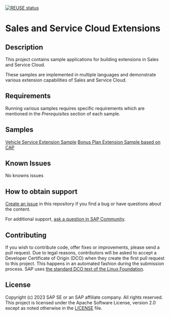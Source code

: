 [![REUSE status](https://api.reuse.software/badge/github.com/SAP-samples/sales-and-service-cloud-extensions)](https://api.reuse.software/info/github.com/SAP-samples/sales-and-service-cloud-extensions)

# Sales and Service Cloud Extensions
## Description
This project contains sample applications for building extensions in Sales and Service Cloud.

These samples are implemented in multiple languages and demonstrate various extension capabilities of Sales and Service Cloud.

## Requirements
Running various samples requires specific requirements which are mentioned in the *Prerequisites* section of each sample.

## Samples
 [Vehicle Service Extension Sample](./VehicleServiceExtensionSample)
 [Bonus Plan Extension Sample based on CAP](./BonusPlanCapSample)

## Known Issues
No knowns issues

## How to obtain support
[Create an issue](https://github.com/SAP-samples/<repository-name>/issues) in this repository if you find a bug or have questions about the content.
 
For additional support, [ask a question in SAP Community](https://answers.sap.com/questions/ask.html).

## Contributing
If you wish to contribute code, offer fixes or improvements, please send a pull request. Due to legal reasons, contributors will be asked to accept a Developer Certificate of Origin (DCO) when they create the first pull request to this project. This happens in an automated fashion during the submission process. SAP uses [the standard DCO text of the Linux Foundation](https://developercertificate.org/).

## License
Copyright (c) 2023 SAP SE or an SAP affiliate company. All rights reserved. This project is licensed under the Apache Software License, version 2.0 except as noted otherwise in the [LICENSE](LICENSE) file.
